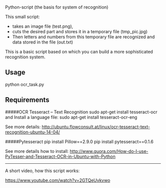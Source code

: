 Python-script (the basis for system of recognition)

This small script: 
- takes an image file (test.png),
- cuts the desired part and stores it in a temporary file (tmp_pic.jpg)
- Then letters and numbers from this temporary file are recognized 
  and data stored in the file (out.txt)

This is a basic script based on which you can build a more sophisticated recognition system.

Usage
-----
python ocr_task.py


Requirements
------------
#####OCR Tesseract – Text Recognition
	sudo apt-get install tesseract-ocr
        and
	Install a language file:
	sudo apt-get install tesseract-ocr-eng

See more details:
http://ubuntu.flowconsult.at/linux/ocr-tesseract-text-recognition-ubuntu-14-04/

#####Pytesseract
	pip install Pillow==2.9.0
	pip install pytesseract==0.1.6

See more details how to install:
http://www.quora.com/How-do-I-use-PyTesser-and-Tesseract-OCR-in-Ubuntu-with-Python

---------------------------------------

A short video, how this script works:

https://www.youtube.com/watch?v=2GTQeUvkvwo



